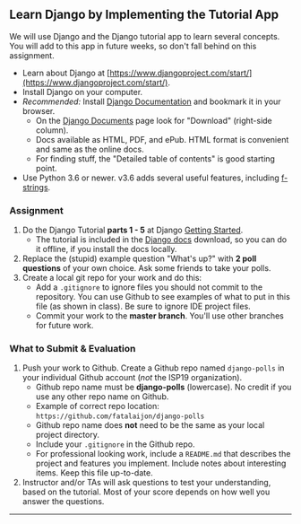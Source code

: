 ## Learn Django by Implementing the Tutorial App

We will use Django and the Django tutorial app to learn several concepts.    
You will add to this app in future weeks, so don't fall behind on this assignment.

* Learn about Django at [https://www.djangoproject.com/start/](https://www.djangoproject.com/start/).
* Install Django on your computer.
* *Recommended:* Install [Django Documentation][django-docs] and bookmark it in your browser.  
    - On the [Django Documents][django-docs] page look for "Download" (right-side column).  
    - Docs available as HTML, PDF, and ePub.  HTML format is convenient and same as the online docs.
    - For finding stuff, the "Detailed table of contents" is good starting point.
* Use Python 3.6 or newer.  v3.6 adds several useful features, including [f-strings][f-strings].

### Assignment

1. Do the Django Tutorial **parts 1 - 5** at Django [Getting Started][django-tutorial].
    - The tutorial is included in the [Django docs][django-docs] download, so you can do it offline, if you install the docs locally.
2. Replace the (stupid) example question "What's up?" with **2 poll questions** of your own choice.  Ask some friends to take your polls.
3. Create a local git repo for your work and do this:
    - Add a `.gitignore` to ignore files you should not commit to the repository.  You can use Github to see examples of what to put in this file (as shown in class).  Be sure to ignore IDE project files.
    - Commit your work to the **master branch**.  You'll use other branches for future work.

### What to Submit & Evaluation

1. Push your work to Github.  Create a Github repo named `django-polls` in your individual Github account (*not* the ISP19 organization).
    - Github repo name must be **django-polls** (lowercase).  No credit if you use any other repo name on Github.
    - Example of correct repo location: `https://github.com/fatalaijon/django-polls`
    - Github repo name does **not** need to be the same as your local project directory.
    - Include your `.gitignore` in the Github repo.
    - For professional looking work, include a `README.md` that describes the project and features you implement.  Include notes about interesting items.  Keep this file up-to-date.
2. Instructor and/or TAs will ask questions to test your understanding, based on the tutorial.  Most of your score depends on how well you answer the questions.

---
[django-start]: https://www.djangoproject.com/start/
[django-docs]: https://docs.djangoproject.com
[django-tutorial]: https:/docs.djangoproject.com/en/2.2/intro/
[f-strings]: https://realpython.com/python-f-strings/